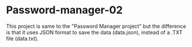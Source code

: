 # Password-manager-02
This project is same to the "Password Manager project" but the difference is that it uses JSON format to save the data (data.json), instead of a .TXT file (data.txt). 
